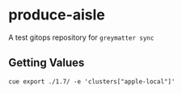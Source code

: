 # produce-aisle

A test gitops repository for `greymatter sync`


## Getting Values

```
cue export ./1.7/ -e 'clusters["apple-local"]'
```
